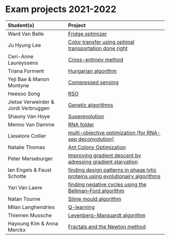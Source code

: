 # Exam projects 2021-2022

| Student(s) | Project |
|:---|:---|
| Ward Van Belle | [Fridge optimizer](fridgeNotebook.jl.html) | 
|Ju Hyung Lee|[Color transfer using optimal transportation done right](exam_projects/2021-2022/colortransfer.html)|
| Ceri-Anne Laureyssens | [Cross-entropy method](crossentropy.jl.html) |
| Triana Forment | [Hungarian algorithm](Hungarian_algorithm.html) |
|Yeji Bae & Manon Montyne | [Compressed sensing](compressedsensing.jl.html) |
|Heesoo Song | [RSO]() |
|Jietse Verweirder & Jordi Verbruggen | [Genetic algorithms](geneticalgorithms.jl.html) |
| Shauny Van Hoye | [Superevolution](SuperEvolution.jl.html) | 
|Menno Van Damme | [RNA folder](RNAfolder.jl.html) |
|Lieselore Collier | [multi-objective optimization (for RNA-seq deconvolution)](MOO.jl.html)|
|Natalie Thomas| [Ant Colony Optimization](antcolony.jl.html) |
| Peter Merseburger | [Improving gradient descent by adressing gradient starvation](gradientstarvation.jl.html)|
| Ian Engels & Faust Schotte | [finding design patterns in phage lytic proteins using evolutionairy algorithms](Pattern_Detection_Engels_Ian_Schotte_Faust.jl.html) |
| Yari Van Laere | [finding negative cycles using the Bellman–Ford algorithm](negative_cycles_yari_van_laere.jl.html) |
| Natan Tourne | [Slime mould algorithm](SMA.jl.html)|
| Milan Langhendries | [Q-learning](Qlearningfinal.jl.html) |
| Thiemen Mussche | [Levenberg-Marquardt algorithm](LevenbergMarquardt.jl.html)
| Hayoung Kim & Anna Merckx | [Fractals and the Newton method](NewtonFractals.jl.html) |
